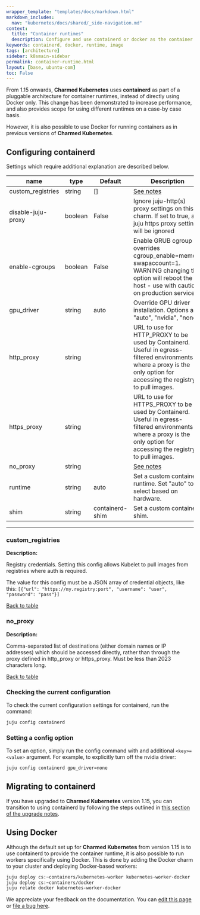 ```yaml
---
wrapper_template: "templates/docs/markdown.html"
markdown_includes:
  nav: "kubernetes/docs/shared/_side-navigation.md"
context:
  title: "Container runtimes"
  description: Configure and use containerd or docker as the container runtime
keywords: containerd, docker, runtime, image
tags: [architecture]
sidebar: k8smain-sidebar
permalink: container-runtime.html
layout: [base, ubuntu-com]
toc: False
---
```


From 1.15 onwards, **Charmed Kubernetes** uses **containerd** as part of a pluggable architecture for
container runtimes, instead of directly using Docker only. This change has been
demonstrated to increase performance, and also provides scope for using different
runtimes on a case-by case basis.

However, it is also possible to use Docker for running containers as in previous versions
of **Charmed Kubernetes**.


## Configuring containerd

Settings which require additional explanation are described below.

| name | type   | Default      | Description                               |
|------|--------|--------------|-------------------------------------------|
| <a id="table-custom_registries"> </a> custom_registries | string | [] | [See notes](#custom_registries-description)  |
| <a id="table-disable-juju-proxy"> </a> disable-juju-proxy | boolean | False | Ignore juju-http(s) proxy settings on this charm. If set to true, all juju https proxy settings will be ignored  |
| <a id="table-enable-cgroups"> </a> enable-cgroups | boolean | False | Enable GRUB cgroup overrides cgroup_enable=memory swapaccount=1. WARNING changing this option will reboot the host - use with caution on production services.  |
| <a id="table-gpu_driver"> </a> gpu_driver | string | auto | Override GPU driver installation.  Options are "auto", "nvidia", "none".  |
| <a id="table-http_proxy"> </a> http_proxy | string |  | URL to use for HTTP_PROXY to be used by Containerd. Useful in egress-filtered environments where a proxy is the only option for accessing the registry to pull images.  |
| <a id="table-https_proxy"> </a> https_proxy | string |  | URL to use for HTTPS_PROXY to be used by Containerd. Useful in egress-filtered environments where a proxy is the only option for accessing the registry to pull images.  |
| <a id="table-no_proxy"> </a> no_proxy | string |  | [See notes](#no_proxy-description)  |
| <a id="table-runtime"> </a> runtime | string | auto | Set a custom containerd runtime.  Set "auto" to select based on hardware.  |
| <a id="table-shim"> </a> shim | string | containerd-shim | Set a custom containerd shim.  |

---

### custom_registries


<a id="custom_registries-description"> </a>
**Description:**

Registry credentials. Setting this config allows Kubelet to pull images from
registries where auth is required.

The value for this config must be a JSON array of credential objects, like this:
  ``[{"url": "https://my.registry:port", "username": "user", "password": "pass"}]``

[Back to table](#table-custom_registries)


### no_proxy


<a id="no_proxy-description"> </a>
**Description:**

Comma-separated list of destinations (either domain names or IP
addresses) which should be accessed directly, rather than through
the proxy defined in http_proxy or https_proxy. Must be less than
2023 characters long.

[Back to table](#table-no_proxy)



### Checking the current configuration

To check the current configuration settings for containerd, run the command:

```bash
juju config containerd
```

### Setting a config option

To set an option, simply run the config command with and additional `<key>=<value>` argument. For example, to explicitly turn off the nvidia driver:

```bash
juju config containerd gpu_driver=none
```

## Migrating to containerd

If you have upgraded to  **Charmed Kubernetes** version 1.15, you can transition to using containerd by following the steps outlined in
[this section of the upgrade notes][docker2containerd].

## Using Docker

Although the default set up for **Charmed Kubernetes** from version 1.15 is to use containerd to provide the container runtime, it is also possible to
run workers specifically using Docker. This is done by adding the Docker
charm to your cluster and deploying Docker-based workers:

```bash
juju deploy cs:~containers/kubernetes-worker kubernetes-worker-docker
juju deploy cs:~containers/docker
juju relate docker kubernetes-worker-docker
```


<!-- LINKS -->

[docker2containerd]: /kubernetes/docs/upgrade-notes#1.15

<!-- FEEDBACK -->
<div class="p-notification--information">
  <p class="p-notification__response">
    We appreciate your feedback on the documentation. You can
    <a href="https://github.com/charmed-kubernetes/kubernetes-docs/edit/master/pages/k8s/container-runtime.md" class="p-notification__action">edit this page</a>
    or
    <a href="https://github.com/charmed-kubernetes/kubernetes-docs/issues/new" class="p-notification__action">file a bug here</a>.
  </p>
</div>
